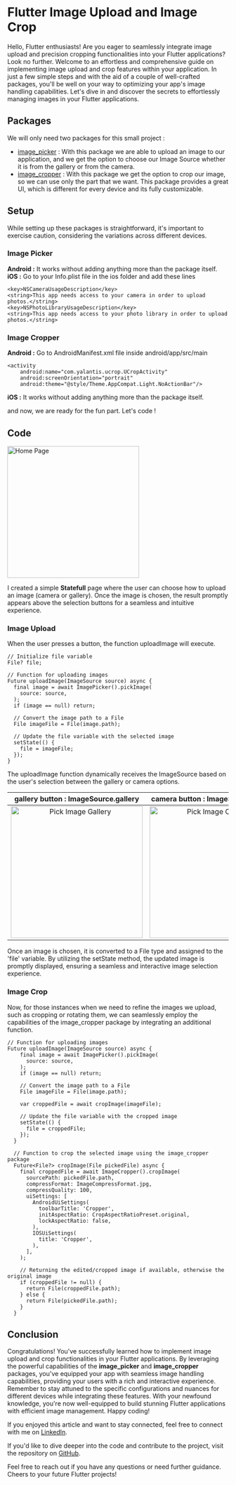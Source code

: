 # Flutter Image Upload and Image Crop

Hello, Flutter enthusiasts! Are you eager to seamlessly integrate image upload and precision cropping functionalities into your Flutter applications? Look no further. Welcome to an effortless and comprehensive guide on implementing image upload and crop features within your application. In just a few simple steps and with the aid of a couple of well-crafted packages, you'll be well on your way to optimizing your app's image handling capabilities. Let's dive in and discover the secrets to effortlessly managing images in your Flutter applications.

## Packages

We will only need two packages for this small project : 

- [image_picker](https://pub.dev/packages/image_picker/install) : With this package we are able to upload an image to our application, and we get the option to choose our Image Source whether it is from the gallery or from the camera.
- [image_cropper](https://pub.dev/packages/image_cropper/install) : With this package we get the option to crop our image, so we can use only the part that we want. This package provides a great UI, which is different for every device and its fully customizable.

## Setup

While setting up these packages is straightforward, it's important to exercise caution, considering the variations across different devices. 

### Image Picker 

**Android :** It works without adding anything more than the package itself. </br>
**iOS :** Go to your Info.plist file in the ios folder and add these lines </br>
```
<key>NSCameraUsageDescription</key>
<string>This app needs access to your camera in order to upload photos.</string>
<key>NSPhotoLibraryUsageDescription</key>
<string>This app needs access to your photo library in order to upload photos.</string>
```

### Image Cropper

**Android :** Go to AndroidManifest.xml file inside android/app/src/main </br>
```
<activity
    android:name="com.yalantis.ucrop.UCropActivity"
    android:screenOrientation="portrait"
    android:theme="@style/Theme.AppCompat.Light.NoActionBar"/>
```
**iOS :** It works without adding anything more than the package itself. </br>

and now, we are ready for the fun part. Let's code !

## Code

<img src="https://github.com/Thanasis-Traitsis/flutter_upload_crop_image/blob/main/screenshots/homepage.png" alt="Home Page" width="300" height="auto">

I created a simple **Statefull** page where the user can choose how to upload an image (camera or gallery). Once the image is chosen, the result promptly appears above the selection buttons for a seamless and intuitive experience.

### Image Upload

When the user presses a button, the function uploadImage will execute.
```
// Initialize file variable
File? file;

// Function for uploading images
Future uploadImage(ImageSource source) async {
  final image = await ImagePicker().pickImage(
    source: source,
  );
  if (image == null) return;

  // Convert the image path to a File
  File imageFile = File(image.path);

  // Update the file variable with the selected image
  setState(() {
    file = imageFile;
  });
}
```

The uploadImage function dynamically receives the ImageSource based on the user's selection between the gallery or camera options. 

|   gallery button : ImageSource.gallery   |   camera button : ImageSource.camera  |
|:-----------------------:|:-----------------------:|
| <img src="https://github.com/Thanasis-Traitsis/flutter_upload_crop_image/blob/main/screenshots/pick_image_gallery.png" alt="Pick Image Gallery" width="300" height="auto"> | <img src="https://github.com/Thanasis-Traitsis/flutter_upload_crop_image/blob/main/screenshots/pick_image_camera.png" alt="Pick Image Camera" width="300" height="auto"> |

Once an image is chosen, it is converted to a File type and assigned to the 'file' variable. By utilizing the setState method, the updated image is promptly displayed, ensuring a seamless and interactive image selection experience.

### Image Crop

Now, for those instances when we need to refine the images we upload, such as cropping or rotating them, we can seamlessly employ the capabilities of the image_cropper package by integrating an additional function.

```
// Function for uploading images
Future uploadImage(ImageSource source) async {
    final image = await ImagePicker().pickImage(
      source: source,
    );
    if (image == null) return;

    // Convert the image path to a File
    File imageFile = File(image.path);

    var croppedFile = await cropImage(imageFile);

    // Update the file variable with the cropped image
    setState(() {
      file = croppedFile;
    });
  }

  // Function to crop the selected image using the image_cropper package
  Future<File?> cropImage(File pickedFile) async {
    final croppedFile = await ImageCropper().cropImage(
      sourcePath: pickedFile.path,
      compressFormat: ImageCompressFormat.jpg,
      compressQuality: 100,
      uiSettings: [
        AndroidUiSettings(
          toolbarTitle: 'Cropper',
          initAspectRatio: CropAspectRatioPreset.original,
          lockAspectRatio: false,
        ),
        IOSUiSettings(
          title: 'Cropper',
        ),
      ],
    );

    // Returning the edited/cropped image if available, otherwise the original image
    if (croppedFile != null) {
      return File(croppedFile.path);
    } else {
      return File(pickedFile.path);
    }
  }
```

## Conclusion

Congratulations! You've successfully learned how to implement image upload and crop functionalities in your Flutter applications. By leveraging the powerful capabilities of the **image_picker** and **image_cropper** packages, you've equipped your app with seamless image handling capabilities, providing your users with a rich and interactive experience. Remember to stay attuned to the specific configurations and nuances for different devices while integrating these features. With your newfound knowledge, you're now well-equipped to build stunning Flutter applications with efficient image management. Happy coding!

If you enjoyed this article and want to stay connected, feel free to connect with me on [LinkedIn](https://www.linkedin.com/in/thanasis-traitsis/). 

If you'd like to dive deeper into the code and contribute to the project, visit the repository on [GitHub](https://github.com/Thanasis-Traitsis/flutter_upload_crop_image).

Feel free to reach out if you have any questions or need further guidance. Cheers to your future Flutter projects!

